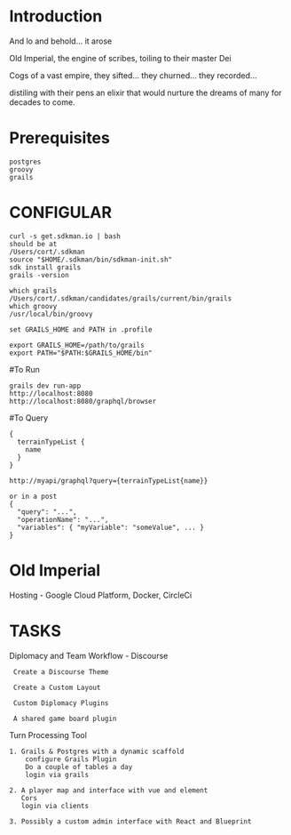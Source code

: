 # Introduction

And lo and behold... it arose

Old Imperial, the engine of scribes, toiling to their master Dei

Cogs of a vast empire, they sifted... they churned... they recorded... 

distiling with their pens an elixir that would nurture the dreams of many for decades to come.

# Prerequisites    
    postgres
    groovy
    grails

# CONFIGULAR
    curl -s get.sdkman.io | bash
    should be at
    /Users/cort/.sdkman
    source "$HOME/.sdkman/bin/sdkman-init.sh"
    sdk install grails
    grails -version
    
    which grails
    /Users/cort/.sdkman/candidates/grails/current/bin/grails
    which groovy
    /usr/local/bin/groovy

    set GRAILS_HOME and PATH in .profile

    export GRAILS_HOME=/path/to/grails
    export PATH="$PATH:$GRAILS_HOME/bin" 


#To Run

    grails dev run-app    
    http://localhost:8080
    http://localhost:8080/graphql/browser

#To Query
    
    {
      terrainTypeList {
        name
      }
    }
    
    http://myapi/graphql?query={terrainTypeList{name}}
    
    or in a post
    {
      "query": "...",
      "operationName": "...",
      "variables": { "myVariable": "someValue", ... }
    }
    

# Old Imperial

Hosting - Google Cloud Platform, Docker, CircleCi


# TASKS

Diplomacy and Team Workflow - Discourse
    
     Create a Discourse Theme
    
     Create a Custom Layout
    
     Custom Diplomacy Plugins
    
     A shared game board plugin

Turn Processing Tool 
    
    1. Grails & Postgres with a dynamic scaffold
        configure Grails Plugin
        Do a couple of tables a day
        login via grails
    
    2. A player map and interface with vue and element
       Cors
       login via clients
       
    3. Possibly a custom admin interface with React and Blueprint    

    







 